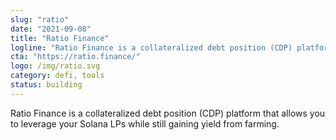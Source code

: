 ```yaml
---
slug: "ratio"
date: "2021-09-08"
title: "Ratio Finance"
logline: "Ratio Finance is a collateralized debt position (CDP) platform that allows you to leverage your Solana LPs while still gaining yield from farming."
cta: "https://ratio.finance/"
logo: /img/ratio.svg
category: defi, tools
status: building
---
```


Ratio Finance is a collateralized debt position (CDP) platform that allows you to leverage your Solana LPs while still gaining yield from farming.

